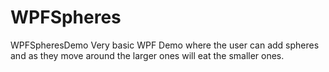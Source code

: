 # WPFSpheres
WPFSpheresDemo
Very basic WPF Demo where the user can add spheres and as they move around the larger ones will eat the smaller ones.
